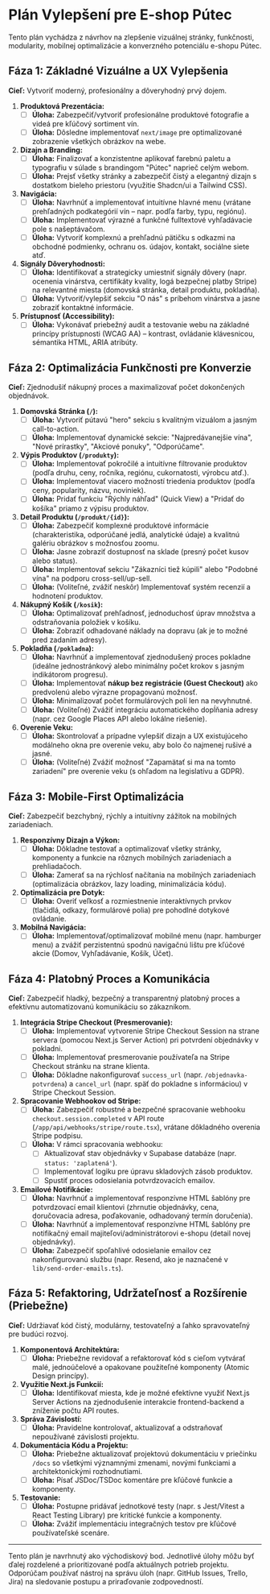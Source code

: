 # Plán Vylepšení pre E-shop Pútec

Tento plán vychádza z návrhov na zlepšenie vizuálnej stránky, funkčnosti, modularity, mobilnej optimalizácie a konverzného potenciálu e-shopu Pútec.

## Fáza 1: Základné Vizuálne a UX Vylepšenia

**Cieľ:** Vytvoriť moderný, profesionálny a dôveryhodný prvý dojem.

1.  **Produktová Prezentácia:**
    *   [ ] **Úloha:** Zabezpečiť/vytvoriť profesionálne produktové fotografie a videá pre kľúčový sortiment vín.
    *   [ ] **Úloha:** Dôsledne implementovať `next/image` pre optimalizované zobrazenie všetkých obrázkov na webe.
2.  **Dizajn a Branding:**
    *   [ ] **Úloha:** Finalizovať a konzistentne aplikovať farebnú paletu a typografiu v súlade s brandingom "Pútec" naprieč celým webom.
    *   [ ] **Úloha:** Prejsť všetky stránky a zabezpečiť čistý a elegantný dizajn s dostatkom bieleho priestoru (využitie Shadcn/ui a Tailwind CSS).
3.  **Navigácia:**
    *   [ ] **Úloha:** Navrhnúť a implementovať intuitívne hlavné menu (vrátane prehľadných podkategórií vín – napr. podľa farby, typu, regiónu).
    *   [ ] **Úloha:** Implementovať výrazné a funkčné fulltextové vyhľadávacie pole s našeptávačom.
    *   [ ] **Úloha:** Vytvoriť komplexnú a prehľadnú pätičku s odkazmi na obchodné podmienky, ochranu os. údajov, kontakt, sociálne siete atď.
4.  **Signály Dôveryhodnosti:**
    *   [ ] **Úloha:** Identifikovať a strategicky umiestniť signály dôvery (napr. ocenenia vinárstva, certifikáty kvality, logá bezpečnej platby Stripe) na relevantné miesta (domovská stránka, detail produktu, pokladňa).
    *   [ ] **Úloha:** Vytvoriť/vylepšiť sekciu "O nás" s príbehom vinárstva a jasne zobraziť kontaktné informácie.
5.  **Prístupnosť (Accessibility):**
    *   [ ] **Úloha:** Vykonávať priebežný audit a testovanie webu na základné princípy prístupnosti (WCAG AA) – kontrast, ovládanie klávesnicou, sémantika HTML, ARIA atribúty.

## Fáza 2: Optimalizácia Funkčnosti pre Konverzie

**Cieľ:** Zjednodušiť nákupný proces a maximalizovať počet dokončených objednávok.

1.  **Domovská Stránka (`/`):**
    *   [ ] **Úloha:** Vytvoriť pútavú "hero" sekciu s kvalitným vizuálom a jasným call-to-action.
    *   [ ] **Úloha:** Implementovať dynamické sekcie: "Najpredávanejšie vína", "Nové prírastky", "Akciové ponuky", "Odporúčame".
2.  **Výpis Produktov (`/produkty`):**
    *   [ ] **Úloha:** Implementovať pokročilé a intuitívne filtrovanie produktov (podľa druhu, ceny, ročníka, regiónu, cukornatosti, výrobcu atď.).
    *   [ ] **Úloha:** Implementovať viacero možností triedenia produktov (podľa ceny, popularity, názvu, noviniek).
    *   [ ] **Úloha:** Pridať funkciu "Rýchly náhľad" (Quick View) a "Pridať do košíka" priamo z výpisu produktov.
3.  **Detail Produktu (`/produkt/{id}`):**
    *   [ ] **Úloha:** Zabezpečiť komplexné produktové informácie (charakteristika, odporúčané jedlá, analytické údaje) a kvalitnú galériu obrázkov s možnosťou zoomu.
    *   [ ] **Úloha:** Jasne zobraziť dostupnosť na sklade (presný počet kusov alebo status).
    *   [ ] **Úloha:** Implementovať sekciu "Zákazníci tiež kúpili" alebo "Podobné vína" na podporu cross-sell/up-sell.
    *   [ ] **Úloha:** (Voliteľné, zvážiť neskôr) Implementovať systém recenzií a hodnotení produktov.
4.  **Nákupný Košík (`/kosik`):**
    *   [ ] **Úloha:** Optimalizovať prehľadnosť, jednoduchosť úprav množstva a odstraňovania položiek v košíku.
    *   [ ] **Úloha:** Zobraziť odhadované náklady na dopravu (ak je to možné pred zadaním adresy).
5.  **Pokladňa (`/pokladna`):**
    *   [ ] **Úloha:** Navrhnúť a implementovať zjednodušený proces pokladne (ideálne jednostránkový alebo minimálny počet krokov s jasným indikátorom progresu).
    *   [ ] **Úloha:** Implementovať **nákup bez registrácie (Guest Checkout)** ako predvolenú alebo výrazne propagovanú možnosť.
    *   [ ] **Úloha:** Minimalizovať počet formulárových polí len na nevyhnutné.
    *   [ ] **Úloha:** (Voliteľné) Zvážiť integráciu automatického dopĺňania adresy (napr. cez Google Places API alebo lokálne riešenie).
6.  **Overenie Veku:**
    *   [ ] **Úloha:** Skontrolovať a prípadne vylepšiť dizajn a UX existujúceho modálneho okna pre overenie veku, aby bolo čo najmenej rušivé a jasné.
    *   [ ] **Úloha:** (Voliteľné) Zvážiť možnosť "Zapamätať si ma na tomto zariadení" pre overenie veku (s ohľadom na legislatívu a GDPR).

## Fáza 3: Mobile-First Optimalizácia

**Cieľ:** Zabezpečiť bezchybný, rýchly a intuitívny zážitok na mobilných zariadeniach.

1.  **Responzívny Dizajn a Výkon:**
    *   [ ] **Úloha:** Dôkladne testovať a optimalizovať všetky stránky, komponenty a funkcie na rôznych mobilných zariadeniach a prehliadačoch.
    *   [ ] **Úloha:** Zamerať sa na rýchlosť načítania na mobilných zariadeniach (optimalizácia obrázkov, lazy loading, minimalizácia kódu).
2.  **Optimalizácia pre Dotyk:**
    *   [ ] **Úloha:** Overiť veľkosť a rozmiestnenie interaktívnych prvkov (tlačidlá, odkazy, formulárové polia) pre pohodlné dotykové ovládanie.
3.  **Mobilná Navigácia:**
    *   [ ] **Úloha:** Implementovať/optimalizovať mobilné menu (napr. hamburger menu) a zvážiť perzistentnú spodnú navigačnú lištu pre kľúčové akcie (Domov, Vyhľadávanie, Košík, Účet).

## Fáza 4: Platobný Proces a Komunikácia

**Cieľ:** Zabezpečiť hladký, bezpečný a transparentný platobný proces a efektívnu automatizovanú komunikáciu so zákazníkom.

1.  **Integrácia Stripe Checkout (Presmerovanie):**
    *   [ ] **Úloha:** Implementovať vytvorenie Stripe Checkout Session na strane servera (pomocou Next.js Server Action) pri potvrdení objednávky v pokladni.
    *   [ ] **Úloha:** Implementovať presmerovanie používateľa na Stripe Checkout stránku na strane klienta.
    *   [ ] **Úloha:** Dôkladne nakonfigurovať `success_url` (napr. `/objednavka-potvrdena`) a `cancel_url` (napr. späť do pokladne s informáciou) v Stripe Checkout Session.
2.  **Spracovanie Webhookov od Stripe:**
    *   [ ] **Úloha:** Zabezpečiť robustné a bezpečné spracovanie webhooku `checkout.session.completed` v API route (`/app/api/webhooks/stripe/route.tsx`), vrátane dôkladného overenia Stripe podpisu.
    *   [ ] **Úloha:** V rámci spracovania webhooku:
        *   [ ] Aktualizovať stav objednávky v Supabase databáze (napr. `status: 'zaplatená'`).
        *   [ ] Implementovať logiku pre úpravu skladových zásob produktov.
        *   [ ] Spustiť proces odosielania potvrdzovacích emailov.
3.  **Emailové Notifikácie:**
    *   [ ] **Úloha:** Navrhnúť a implementovať responzívne HTML šablóny pre potvrdzovací email klientovi (zhrnutie objednávky, cena, doručovacia adresa, poďakovanie, odhadovaný termín doručenia).
    *   [ ] **Úloha:** Navrhnúť a implementovať responzívne HTML šablóny pre notifikačný email majiteľovi/administrátorovi e-shopu (detail novej objednávky).
    *   [ ] **Úloha:** Zabezpečiť spoľahlivé odosielanie emailov cez nakonfigurovanú službu (napr. Resend, ako je naznačené v `lib/send-order-emails.ts`).

## Fáza 5: Refaktoring, Udržateľnosť a Rozšírenie (Priebežne)

**Cieľ:** Udržiavať kód čistý, modulárny, testovateľný a ľahko spravovateľný pre budúci rozvoj.

1.  **Komponentová Architektúra:**
    *   [ ] **Úloha:** Priebežne revidovať a refaktorovať kód s cieľom vytvárať malé, jednoúčelové a opakovane použiteľné komponenty (Atomic Design princípy).
2.  **Využitie Next.js Funkcií:**
    *   [ ] **Úloha:** Identifikovať miesta, kde je možné efektívne využiť Next.js Server Actions na zjednodušenie interakcie frontend-backend a zníženie počtu API routes.
3.  **Správa Závislostí:**
    *   [ ] **Úloha:** Pravidelne kontrolovať, aktualizovať a odstraňovať nepoužívané závislosti projektu.
4.  **Dokumentácia Kódu a Projektu:**
    *   [ ] **Úloha:** Priebežne aktualizovať projektovú dokumentáciu v priečinku `/docs` so všetkými významnými zmenami, novými funkciami a architektonickými rozhodnutiami.
    *   [ ] **Úloha:** Písať JSDoc/TSDoc komentáre pre kľúčové funkcie a komponenty.
5.  **Testovanie:**
    *   [ ] **Úloha:** Postupne pridávať jednotkové testy (napr. s Jest/Vitest a React Testing Library) pre kritické funkcie a komponenty.
    *   [ ] **Úloha:** Zvážiť implementáciu integračných testov pre kľúčové používateľské scenáre.

---

Tento plán je navrhnutý ako východiskový bod. Jednotlivé úlohy môžu byť ďalej rozdelené a prioritizované podľa aktuálnych potrieb projektu. Odporúčam používať nástroj na správu úloh (napr. GitHub Issues, Trello, Jira) na sledovanie postupu a priraďovanie zodpovedností.
